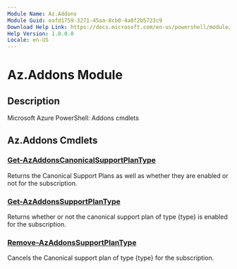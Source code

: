 ```yaml
---
Module Name: Az.Addons
Module Guid: eafd1759-3271-45aa-8cb0-4a8f2b5723c9
Download Help Link: https://docs.microsoft.com/en-us/powershell/module/az.addons
Help Version: 1.0.0.0
Locale: en-US
---
```


# Az.Addons Module
## Description
Microsoft Azure PowerShell: Addons cmdlets

## Az.Addons Cmdlets
### [Get-AzAddonsCanonicalSupportPlanType](Get-AzAddonsCanonicalSupportPlanType.md)
Returns the Canonical Support Plans as well as whether they are enabled or not for the subscription.

### [Get-AzAddonsSupportPlanType](Get-AzAddonsSupportPlanType.md)
Returns whether or not the canonical support plan of type {type} is enabled for the subscription.

### [Remove-AzAddonsSupportPlanType](Remove-AzAddonsSupportPlanType.md)
Cancels the Canonical support plan of type {type} for the subscription.

